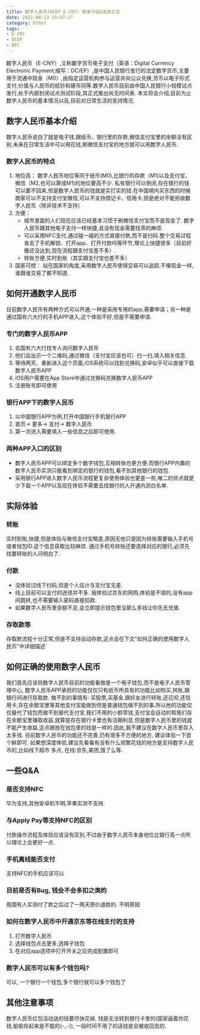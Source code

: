 ```yaml
---
title: 数字人民币(DCEP E-CNY) 简单介绍&消息汇总
date: 2021-06-13 15:07:27
category: Other
tags:
- E-CNY
- DCEP
- NFC
---
```

数字人民币（E-CNY）,又称数字货币电子支付（英语：Digital Currency Electronic Payment,缩写：DC/EP）,是中国人民银行发行的法定数字货币,主要用于流通中现金（M0）,由指定运营机构参与运营并向公众兑换,货币以电子形式支付,价值与人民币的纸钞和硬币同等.数字人民币目前由中国人民银行小规模试点发行,处于内部封闭试点测试阶段,其正式推出尚无时间表. 本文将会介绍,目前为止数字人民币的基本情况以及,目前对日常生活的支持情况.
<!--more-->
## 数字人民币基本介绍
数字人民币说白了就是电子钱.跟纸币、银行里的存款,微信支付宝里的余额没有区别.未来在日常生活中可以用花钱,刷微信支付宝的地方就可以用数字人民币.
### 数字人民币的特点
1. 地位高： 数字人民币地位等同于纸币(M0),比银行的存款（M1)以及支付宝、微信（M2,也可以算成M1)的地位要高不少. 私有银行可以倒闭,存在银行的钱可以要不回来,但是数字人民币的钱就是实打实的钱.在中国境内买东西的时候商家可以不支持支付宝微信,可以不支持借记卡、信用卡,但是绝对不能拒收数字人民币（除非技术不支持）
2. 方便：
    - 城市里面的人们现在应该已经基本习惯于刷微信支付宝而不是现金了. 数字人民币跟其他电子支付一样快捷,且没有现金需要找零的麻烦.
    - 可以采用NFC支付,通过碰一碰的方式直接付款,而不是扫码.整个交易过程省去了手机解锁、打开app、打开付款吗等环节,理论上快捷很多（目前好像还没达到,现在流程跟支付宝差不多）.
    - 转账方便,实时到账（其实跟支付宝也差不多）
3. 国家可控： 站在国家的角度,采用数字人民币使得交易可以追踪,不像现金一样,谁跟谁交易了都不知道.

## 如何开通数字人民币
目前数字人民币有两种方式可以开通,一种是采用专用的app,需要申请；另一种是通过国有六大行的手机APP进入,这个体验不好,但是不需要申请.

### 专门的数字人民币APP
1. 去国有六大行找专人询问数字人民币
2. 他们会出示一个二维码,通过微信（支付宝应该也可）扫一扫,填入相关信息.
3. 等待两天、重新进入这个页面,iOS系统可以找到兑换码,安卓似乎可以直接下载数字人民币APP
4. iOS用户需要在App Store中通过兑换码兑换数字人民币APP
5. 注册账号即可使用
   
### 银行APP下的数字人民币
1. 以中国银行APP为例,打开中国银行手机银行APP
2. 首页-> 更多-> 支付-> 数字人民币
3. 第一次进入需要填入一些信息之后即可使用.
   
### 两种APP入口的区别
- 数字人民币APP可以绑定多个数字钱包,互相转账也更方便.而银行APP内置的数字人民币实测只能看到绑定的银行的钱包,看不到其他银行的钱包.
- 采用银行APP进入数字人民币流程更复杂使用体验也更差一些,唯二的优点就是少下载一个APP以及现在体验不需要去找银行的人开通内测白名单.
  
## 实际体验

### 转账
实时到账,快捷,但是体验与微信支付宝略差,原因无他只是因为转账需要输入手机号或者钱包ID.这个信息获取比较麻烦. 通过手机号转账还要选择对应的银行,必须先找要转账的人问明白了.

### 付款
- 没体验过线下扫码,但是个人估计与支付宝无差.
- 线上目前可以支付的途径并不多. 我体验过京东的网购,体验是不错的,没有app间跳转,也不需要输入密码直接扣款.
- 如果数字人民币里余额不足,会立即提示钱包里没那么多钱让你先去充值.
  
### 存取款等
存取款流程十分正常,但是不支持自动存款,这点会在下文"如何正确的使用数字人民币"中详细描述

## 如何正确的使用数字人民币
我们首先应该将数字人民币目前的功能看做是一个电子钱包,而不是电子人民币管理中心, 数字人民币APP承担的功能仅仅只有纸币所具有的功能比如购买,转账,跟银行间进行存取款. 做不到的事情有: 买股票,买基金,跟好友进行转账,还花呗,还信用卡,存在余额宝里等其他支付宝能做到但是普通钱包做不到的事.所以他的功能仅仅替代了钱包而做不到替代支付宝.我们不用的小额零钱,支付宝会自动的帮我们存在余额宝里赚取收益,就算是存在银行卡里也有活期利息,但是数字人民币里的钱就不能产生收益,这点跟放在钱包里的钱是一样的.因此,我不建议在数字人民币里存入太多钱. 
目前数字人民币的功能还不完善,仍有很多不方便的地方, 建议体验一下尝个鲜即可.
如果想深度体验,建议先看看有没有什么频繁花钱的地方是支持数字人民币的,比如线下超市 多点, 在线:京东,美团,饿了么等.

## 一些Q&A

### 是否支持NFC
华为支持,其他安卓机不明,苹果实测不支持.

### 与Apply Pay等支持NFC的区别
付款操作流程及体验应该没有区别,不过由于数字人民币本身地位比银行高一点所以理论上会更好一点.

### 手机离线能否支付
支持NFC的手机应该可以

### 目前是否有Bug, 钱会不会多扣之类的
周围有人实测付了款之后过了一两天原价退款的. 不明原因

### 如何在数字人民币中开通京东等在线支付的支持
1. 打开数字人民币
2. 选择钱包点击更多,选择子钱包
3. 在对应app选项中打开开关之后完成配置即可
   
### 数字人民币可以有多个钱包吗?
可以, 一个银行一个钱包,多个银行就可以多个钱包了

## 其他注意事项
数字人民币红包活动送的钱要尽快花掉, 钱是无法转到银行卡里的(国家逼着你花钱,偷偷存起来是不能的(-_-)), 一段时间不用了的话钱是会被收回去的.